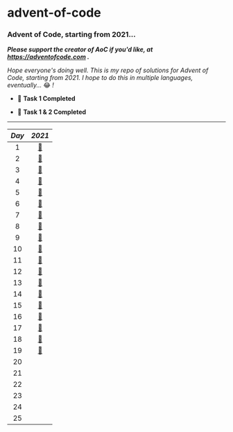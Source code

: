 # advent-of-code

### Advent of Code, starting from 2021...

**_Please support the creator of AoC if you'd like, at https://adventofcode.com
._**

_Hope everyone's doing well. This is my repo of solutions for Advent of Code,
starting from 2021. I hope to do this in multiple languages, eventually..._ 😂 _!_

- 🎉 **Task 1 Completed**

- 🎊 **Task 1 & 2 Completed**

---

|_Day_|_2021_|
|:---:|:---:|
|1|[🎊](2021/src/main/java/com/jxng1/days/Day1.java)|
|2|[🎊](2021/src/main/java/com/jxng1/days/Day2.java)|
|3|[🎊](2021/src/main/java/com/jxng1/days/Day3.java)|
|4|[🎊](2021/src/main/java/com/jxng1/days/Day4.java)|
|5|[🎊](2021/src/main/java/com/jxng1/days/Day5.java)|
|6|[🎊](2021/src/main/java/com/jxng1/days/Day6.java)|
|7|[🎊](2021/src/main/java/com/jxng1/days/Day7.java)|
|8|[🎊](2021/src/main/java/com/jxng1/days/Day8.java)|
|9|[🎊](2021/src/main/java/com/jxng1/days/Day9.java)|
|10|[🎊](2021/src/main/java/com/jxng1/days/Day10.java)|
|11|[🎊](2021/src/main/java/com/jxng1/days/Day11.java)|
|12|[🎊](2021/src/main/java/com/jxng1/days/Day12.java)|
|13|[🎊](2021/src/main/java/com/jxng1/days/Day13.java)|
|14|[🎊](2021/src/main/java/com/jxng1/days/Day14.java)|
|15|[🎊](2021/src/main/java/com/jxng1/days/Day15.java)|
|16|[🎊](2021/src/main/java/com/jxng1/days/Day16.java)|
|17|[🎊](2021/src/main/java/com/jxng1/days/Day17.java)|
|18|[🎊](2021/src/main/java/com/jxng1/days/Day18.java)|
|19|[🎊](2021/src/main/java/com/jxng1/days/Day19.java)|
|20|
|21|
|22|
|23|
|24|
|25|


